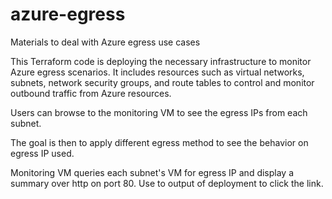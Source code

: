 # azure-egress
Materials to deal with Azure egress use cases

This Terraform code is deploying the necessary infrastructure to monitor Azure egress scenarios. It includes resources such as virtual networks, subnets, network security groups, and route tables to control and monitor outbound traffic from Azure resources.

Users can browse to the monitoring VM to see the egress IPs from each subnet.

The goal is then to apply different egress method to see the behavior on egress IP used.

Monitoring VM queries each subnet's VM for egress IP and display a summary over http on port 80. Use to output of deployment to click the link.
